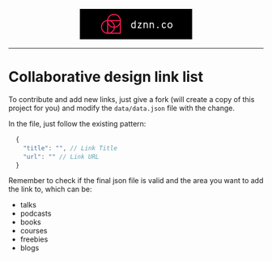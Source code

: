 <p align="center">
  <img src="https://raw.githubusercontent.com/sammarxz/designer-link-list/master/assets/img/dznn.png" alt="dznn Logo">
</p>

---

# Collaborative design link list

To contribute and add new links, just give a fork (will create a copy of this project for you) and modify the `data/data.json` file with the change.

In the file, just follow the existing pattern:

```javascript
  {
    "title": "", // Link Title
    "url": "" // Link URL
  }
```

Remember to check if the final json file is valid and the area you want to add the link to, which can be:

* talks
* podcasts
* books
* courses
* freebies
* blogs
